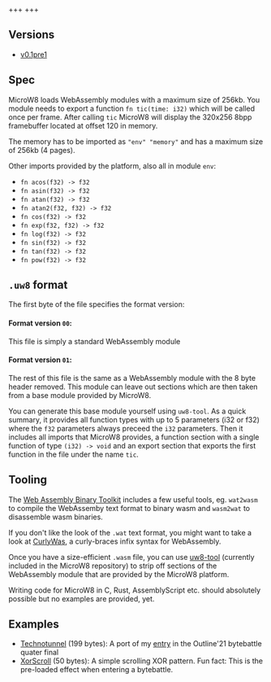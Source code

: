 +++
+++

## Versions

* [v0.1pre1](v0.1pre1)

## Spec

MicroW8 loads WebAssembly modules with a maximum size of 256kb. You module needs to export
a function `fn tic(time: i32)` which will be called once per frame.
After calling `tic` MicroW8 will display the 320x256 8bpp framebuffer located
at offset 120 in memory.

The memory has to be imported as `"env" "memory"` and has a maximum size of 256kb (4 pages).

Other imports provided by the platform, also all in module `env`:

* `fn acos(f32) -> f32`
* `fn asin(f32) -> f32`
* `fn atan(f32) -> f32`
* `fn atan2(f32, f32) -> f32`
* `fn cos(f32) -> f32`
* `fn exp(f32, f32) -> f32`
* `fn log(f32) -> f32`
* `fn sin(f32) -> f32`
* `fn tan(f32) -> f32`
* `fn pow(f32) -> f32`

## `.uw8` format

The first byte of the file specifies the format version:

#### Format version `00`:

This file is simply a standard WebAssembly module

#### Format version `01`:

The rest of this file is the same as a WebAssembly
module with the 8 byte header removed. This module
can leave out sections which are then taken from
a base module provided by MicroW8.

You can generate this base module yourself using
`uw8-tool`. As a quick summary, it provides all function
types with up to 5 parameters (i32 or f32) where the
`f32` parameters always preceed the `i32` parameters.
Then it includes all imports that MicroW8 provides,
a function section with a single function of type
`(i32) -> void` and an export section that exports
the first function in the file under the name `tic`.

## Tooling

The [Web Assembly Binary Toolkit](https://github.com/WebAssembly/wabt) includes
a few useful tools, eg. `wat2wasm` to compile the WebAssemby text format to binary
wasm and `wasm2wat` to disassemble wasm binaries.

If you don't like the look of the `.wat` text format, you might want to take a
look at [CurlyWas](https://github.com/exoticorn/curlywas), a curly-braces infix
syntax for WebAssembly.

Once you have a size-efficient `.wasm` file, you can use [uw8-tool](https://github.com/exoticorn/microw8/tree/master/uw8-tool)
(currently included in the MicroW8 repository) to strip off sections of the
WebAssembly module that are provided by the MicroW8 platform.

Writing code for MicroW8 in C, Rust, AssemblyScript etc. should absolutely
possible but no examples are provided, yet.

## Examples

* [Technotunnel](v0.1pre1#AQrDAQHAAQIBfwp9A0AgAUEAsiABQcACb7JDmhkgQ5MiBCAEIASUIAFBwAJtQYABa7IiBSAFlJKRIgaVIgcgByAAskHQD7KVIgIQAEPNzEw/lCIDlCAHIAeUIAOUIAOUQQGykiADIAOUk5GSIgiUIAOTQQqylCACkiIJqCAFIAaVIAiUQQqylCACkiIKqHMgCEEyspQgBpUiCyACkkEUspSocUEFcbJBArIgC5OUQRaylJeoOgB4IAFBAWoiAUGAgAVIDQALCw==) (199 bytes): A port of my [entry](https://tic80.com/play?cart=1873) in the Outline'21 bytebattle quater final
* [XorScroll](v0.1pre1#AQovAS0BAX8DQCABIAFBwAJvIABBCm1qIAFBwAJtczoAeCABQQFqIgFBgIAFSA0ACws=) (50 bytes): A simple scrolling XOR pattern. Fun fact: This is the pre-loaded effect when entering a bytebattle.